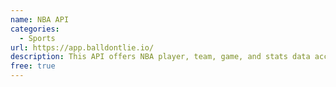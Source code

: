 ```yaml
---
name: NBA API
categories:
  - Sports
url: https://app.balldontlie.io/
description: This API offers NBA player, team, game, and stats data access.
free: true
---
```

